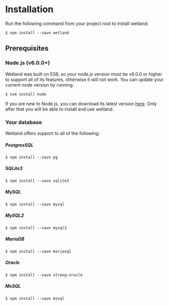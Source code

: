 # Installation

Run the following command from your project root to install wetland:

`$ npm install --save wetland`

## Prerequisites

### Node.js \(v6.0.0+\)

Wetland was built on ES6, so your node.js version must be v6.0.0 or higher to support all of its features, otherwise it will not work. You can update your current node version by running:

`$ nvm install node`

If you are new to Node.js, you can download its latest version [here](https://nodejs.org/en/download/current/). Only after that you will be able to install and use wetland.

### Your database

Wetland offers support to all of the following:

##### PostgresSQL

`$ npm install --save pg`

##### SQLite3

`$ npm install --save sqlite3`

##### MySQL

`$ npm install --save mysql`

##### MySQL2

`$ npm install --save mysql2`

##### MariaDB

`$ npm install --save mariasql`

##### Oracle

`$ npm install --save strong-oracle`

##### MsSQL

`$ npm install --save mssql`

